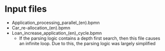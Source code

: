 # Input files

- Application_processing_parallel_(en).bpmn
- Car_re-allocation_(en).bpmn
- Loan_increase_application_(en)_cycle.bpmn
    - If the parsing logic contains a depth first search, then this file causes an infinite loop. Due to this, the parsing logic was largely simplified